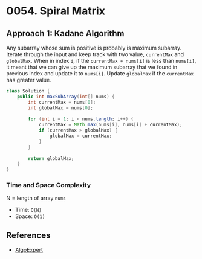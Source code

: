 # 0054. Spiral Matrix

## Approach 1: Kadane Algorithm
Any subarray whose sum is positive is probably is maximum subarray. Iterate through the input and keep track with two value, `currentMax` and `globalMax`. When in index `i`, if the `currentMax + nums[i]` is less than `nums[i]`, it meant that we can give up the maximum subarray that we found in previous index and update it to `nums[i]`. Update `globalMax` if the `currentMax` has greater value.

```Java
class Solution {
    public int maxSubArray(int[] nums) {
        int currentMax = nums[0];
		int globalMax = nums[0];
		
		for (int i = 1; i < nums.length; i++) {
			currentMax = Math.max(nums[i], nums[i] + currentMax);
			if (currentMax > globalMax) {
				globalMax = currentMax;
			}
		}
		
        return globalMax;
    }
}
```

### Time and Space Complexity

N = length of array `nums`
- Time: `O(N)`
- Space: `O(1)`

## References
- [AlgoExpert](https://www.algoexpert.io/questions/Kadane's%20Algorithm)